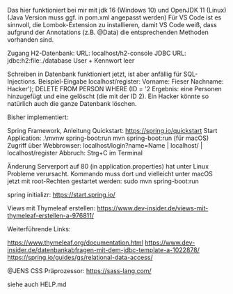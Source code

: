 Das hier funktioniert bei mir mit jdk 16 (Windows 10) und OpenJDK 11 (Linux)
(Java Version muss ggf. in pom.xml angepasst werden)
Für VS Code ist es sinnvoll, die Lombok-Extension zu installieren, damit VS Code
weiß, dass aufgrund der Annotations (z.B. @Data) die entsprechenden Methoden vorhanden sind.

Zugang H2-Datenbank:
URL: localhost/h2-console
JDBC URL: jdbc:h2:file:./database
User + Kennwort leer

Schreiben in Datenbank funktioniert jetzt, ist aber anfällig für SQL-Injections.
Beispiel-Eingabe localhost/register:
    Vorname: Fieser
    Nachname: Hacker'); DELETE FROM PERSON WHERE (ID = '2
    Ergebnis: eine Personen hinzugefügt und eine gelöscht (die mit der ID 2). Ein Hacker könnte so natürlich auch
              die ganze Datenbank löschen.

Bisher implementiert:

Spring Framework, Anleitung Quickstart: https://spring.io/quickstart
Start Application: .\mvnw spring-boot:run
                   mvn spring-boot:run (für macOS)
Zugriff über Webbrowser: localhost/login?name=Name | localhost/ | localhost/register
Abbruch: Strg+C im Terminal

Änderung Serverport auf 80 (in application.properties) hat unter Linux Probleme verursacht.
Kommando muss dort und vielleicht unter macOS jetzt mit root-Rechten gestartet werden:
    sudo mvn spring-boot:run

spring initializr: https://start.spring.io/

Views mit Thymeleaf erstellen: https://www.dev-insider.de/views-mit-thymeleaf-erstellen-a-976811/

Weiterführende Links:

https://www.thymeleaf.org/documentation.html
https://www.dev-insider.de/datenbankabfragen-mit-dem-jdbc-template-a-1022878/
https://spring.io/guides/gs/relational-data-access/

@JENS CSS Präprozessor:
https://sass-lang.com/

siehe auch HELP.md